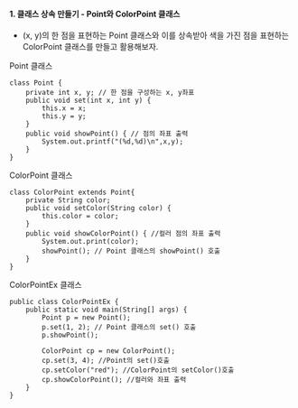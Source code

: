 #### 1. 클래스 상속 만들기 - Point와 ColorPoint 클래스
- (x, y)의 한 점을 표현하는 Point 클래스와 이를 상속받아 색을 가진 점을 표현하는 ColorPoint 클래스를 만들고 활용해보자.

Point 클래스
```
class Point {
	private int x, y; // 한 점을 구성하는 x, y좌표
	public void set(int x, int y) {
		this.x = x;
		this.y = y;
	}
	public void showPoint() { // 점의 좌표 출력
		System.out.printf("(%d,%d)\n",x,y);
	}
}
```
ColorPoint 클래스
```
class ColorPoint extends Point{
	private String color;
	public void setColor(String color) {
		this.color = color;
	}
	public void showColorPoint() { //컬러 점의 좌표 출력
		System.out.print(color);
		showPoint(); // Point 클래스의 showPoint() 호출 
	}
}
```
ColorPointEx 클래스
```
public class ColorPointEx {
	public static void main(String[] args) {
		Point p = new Point();
		p.set(1, 2); // Point 클래스의 set() 호출
		p.showPoint();
		
		ColorPoint cp = new ColorPoint();
		cp.set(3, 4); //Point의 set()호출
		cp.setColor("red"); //ColorPoint의 setColor()호출
		cp.showColorPoint(); //컬러와 좌표 출력
	}
}
```
